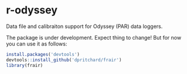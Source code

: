 # r-odyssey

Data file and calibraiton support for Odyssey (PAR) data loggers.  

The package is under development. Expect thing to change! But for now you can use it as follows:

````r  
install.packages('devtools')
devtools::install_github('dpritchard/frair')
library(frair)
````  